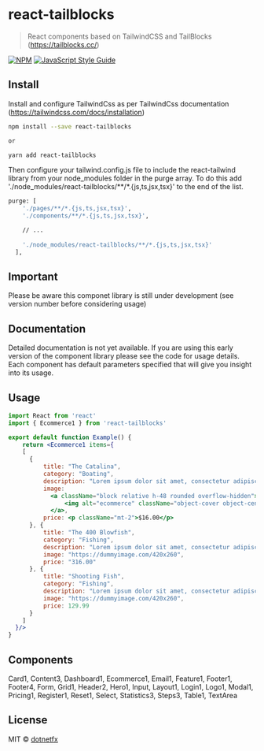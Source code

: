 # react-tailblocks

> React components based on TailwindCSS and TailBlocks (https://tailblocks.cc/)

[![NPM](https://img.shields.io/npm/v/react-tailblocks.svg)](https://www.npmjs.com/package/react-tailblocks) [![JavaScript Style Guide](https://img.shields.io/badge/code_style-standard-brightgreen.svg)](https://standardjs.com)

## Install
Install and configure TailwindCss as per TailwindCss documentation (https://tailwindcss.com/docs/installation)

```bash
npm install --save react-tailblocks

or 

yarn add react-tailblocks
```

Then configure your tailwind.config.js file to include the react-tailwind library from your node_modules folder in the purge 
array. To do this add './node_modules/react-tailblocks/**/*.{js,ts,jsx,tsx}' to the end of the list.

```bash
purge: [
    './pages/**/*.{js,ts,jsx,tsx}', 
    './components/**/*.{js,ts,jsx,tsx}',

    // ...
    
    './node_modules/react-tailblocks/**/*.{js,ts,jsx,tsx}'
  ],
```


## Important
Please be aware this componet library is still under development (see version number before considering usage)

## Documentation
Detailed documentation is not yet available.  If you are using this early version of the component library
please see the code for usage details.  Each component has default parameters specified that will give you
insight into its usage.

## Usage

```jsx
import React from 'react'
import { Ecommerce1 } from 'react-tailblocks'

export default function Example() {
    return <Ecommerce1 items={
    [
      {
          title: "The Catalina",
          category: "Boating",
          description: "Lorem ipsum dolor sit amet, consectetur adipiscing elit. Fusce imperdiet hendrerit nisi quis viverra. Cras quis ipsum arcu. Phasellus in nibh mauris. Cras malesuada facilisis porttitor.",
          image: 
            <a className="block relative h-48 rounded overflow-hidden">
                <img alt="ecommerce" className="object-cover object-center w-full h-full block" src="https://dummyimage.com/420x260" />
            </a>,
          price: <p className="mt-2">$16.00</p>
      }, {
          title: "The 400 Blowfish",
          category: "Fishing",
          description: "Lorem ipsum dolor sit amet, consectetur adipiscing elit. Fusce imperdiet hendrerit nisi quis viverra. Cras quis ipsum arcu. Phasellus in nibh mauris. Cras malesuada facilisis porttitor.",
          image: "https://dummyimage.com/420x260",
          price: "316.00"
      }, {
          title: "Shooting Fish",
          category: "Fishing",
          description: "Lorem ipsum dolor sit amet, consectetur adipiscing elit. Fusce imperdiet hendrerit nisi quis viverra. Cras quis ipsum arcu. Phasellus in nibh mauris. Cras malesuada facilisis porttitor.",
          image: "https://dummyimage.com/420x260",
          price: 129.99
      }
    ]
  }/>
}
```

## Components
Card1, Content3, Dashboard1, Ecommerce1, Email1, Feature1, Footer1, Footer4, Form, Grid1, Header2, Hero1, Input, Layout1, Login1, Logo1, Modal1, Pricing1, Register1, Reset1, Select, Statistics3, Steps3, Table1, TextArea

## License

MIT © [dotnetfx](https://github.com/dotnetfx)
